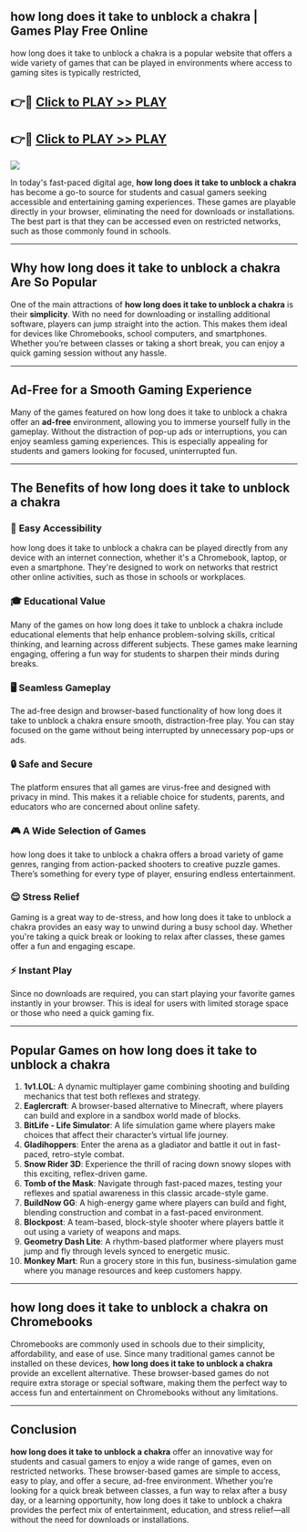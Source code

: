 ## how long does it take to unblock a chakra | Games Play Free Online

how long does it take to unblock a chakra is a popular website that offers a wide variety of games that can be played in environments where access to gaming sites is typically restricted,


## 👉🔴 [Click to PLAY >> PLAY](http://freeplayer.one?title=how_long_does_it_take_to_unblock_a_chakra&ref=14D)

## 👉🔴 [Click to PLAY >> PLAY](http://freeplayer.one?title=how_long_does_it_take_to_unblock_a_chakra&ref=14D)


<a href="http://freeplayer.one?title=how_long_does_it_take_to_unblock_a_chakra&ref=14D"><img src="https://clearcache.store/games.png"></a>

In today's fast-paced digital age, **how long does it take to unblock a chakra** has become a go-to source for students and casual gamers seeking accessible and entertaining gaming experiences. These games are playable directly in your browser, eliminating the need for downloads or installations. The best part is that they can be accessed even on restricted networks, such as those commonly found in schools.

---

## **Why how long does it take to unblock a chakra Are So Popular**

One of the main attractions of **how long does it take to unblock a chakra** is their **simplicity**. With no need for downloading or installing additional software, players can jump straight into the action. This makes them ideal for devices like Chromebooks, school computers, and smartphones. Whether you’re between classes or taking a short break, you can enjoy a quick gaming session without any hassle.

---

## **Ad-Free for a Smooth Gaming Experience**

Many of the games featured on how long does it take to unblock a chakra offer an **ad-free** environment, allowing you to immerse yourself fully in the gameplay. Without the distraction of pop-up ads or interruptions, you can enjoy seamless gaming experiences. This is especially appealing for students and gamers looking for focused, uninterrupted fun.

---

## **The Benefits of how long does it take to unblock a chakra**

### 🚪 **Easy Accessibility**
how long does it take to unblock a chakra can be played directly from any device with an internet connection, whether it's a Chromebook, laptop, or even a smartphone. They're designed to work on networks that restrict other online activities, such as those in schools or workplaces.

### 🎓 **Educational Value**
Many of the games on how long does it take to unblock a chakra include educational elements that help enhance problem-solving skills, critical thinking, and learning across different subjects. These games make learning engaging, offering a fun way for students to sharpen their minds during breaks.

### 🖥️ **Seamless Gameplay**
The ad-free design and browser-based functionality of how long does it take to unblock a chakra ensure smooth, distraction-free play. You can stay focused on the game without being interrupted by unnecessary pop-ups or ads.

### 🔒 **Safe and Secure**
The platform ensures that all games are virus-free and designed with privacy in mind. This makes it a reliable choice for students, parents, and educators who are concerned about online safety.

### 🎮 **A Wide Selection of Games**
how long does it take to unblock a chakra offers a broad variety of game genres, ranging from action-packed shooters to creative puzzle games. There’s something for every type of player, ensuring endless entertainment.

### 😌 **Stress Relief**
Gaming is a great way to de-stress, and how long does it take to unblock a chakra provides an easy way to unwind during a busy school day. Whether you're taking a quick break or looking to relax after classes, these games offer a fun and engaging escape.

### ⚡ **Instant Play**
Since no downloads are required, you can start playing your favorite games instantly in your browser. This is ideal for users with limited storage space or those who need a quick gaming fix.

---

## **Popular Games on how long does it take to unblock a chakra**

1. **1v1.LOL**: A dynamic multiplayer game combining shooting and building mechanics that test both reflexes and strategy.
2. **Eaglercraft**: A browser-based alternative to Minecraft, where players can build and explore in a sandbox world made of blocks.
3. **BitLife - Life Simulator**: A life simulation game where players make choices that affect their character’s virtual life journey.
4. **Gladihoppers**: Enter the arena as a gladiator and battle it out in fast-paced, retro-style combat.
5. **Snow Rider 3D**: Experience the thrill of racing down snowy slopes with this exciting, reflex-driven game.
6. **Tomb of the Mask**: Navigate through fast-paced mazes, testing your reflexes and spatial awareness in this classic arcade-style game.
7. **BuildNow GG**: A high-energy game where players can build and fight, blending construction and combat in a fast-paced environment.
8. **Blockpost**: A team-based, block-style shooter where players battle it out using a variety of weapons and maps.
9. **Geometry Dash Lite**: A rhythm-based platformer where players must jump and fly through levels synced to energetic music.
10. **Monkey Mart**: Run a grocery store in this fun, business-simulation game where you manage resources and keep customers happy.

---

## **how long does it take to unblock a chakra on Chromebooks**

Chromebooks are commonly used in schools due to their simplicity, affordability, and ease of use. Since many traditional games cannot be installed on these devices, **how long does it take to unblock a chakra** provide an excellent alternative. These browser-based games do not require extra storage or special software, making them the perfect way to access fun and entertainment on Chromebooks without any limitations.

---

## **Conclusion**

**how long does it take to unblock a chakra** offer an innovative way for students and casual gamers to enjoy a wide range of games, even on restricted networks. These browser-based games are simple to access, easy to play, and offer a secure, ad-free environment. Whether you’re looking for a quick break between classes, a fun way to relax after a busy day, or a learning opportunity, how long does it take to unblock a chakra provides the perfect mix of entertainment, education, and stress relief—all without the need for downloads or installations.